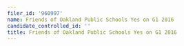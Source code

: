 ```yaml
---
filer_id: '960997'
name: Friends of Oakland Public Schools Yes on G1 2016
candidate_controlled_id: ''
title: Friends of Oakland Public Schools Yes on G1 2016
---
```

